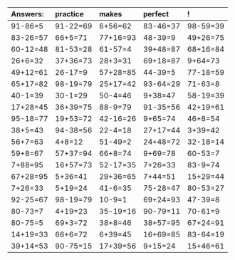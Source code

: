 | Answers: | practice | makes | perfect | ! |
| :--- | :--- | :--- | :--- | :--- |
| 91-86=5 | 91-22=69 | 6+56=62 | 83-46=37 | 98-59=39 | 
| 83-26=57 | 66+5=71 | 77+16=93 | 48-39=9 | 49+26=75 | 
| 60-12=48 | 81-53=28 | 61-57=4 | 39+48=87 | 68+16=84 | 
| 26+6=32 | 37+36=73 | 28+3=31 | 69+18=87 | 9+64=73 | 
| 49+12=61 | 26-17=9 | 57+28=85 | 44-39=5 | 77-18=59 | 
| 65+17=82 | 98-19=79 | 25+17=42 | 93-64=29 | 71-63=8 | 
| 40-1=39 | 30-1=29 | 50-4=46 | 9+38=47 | 58-19=39 | 
| 17+28=45 | 36+39=75 | 88-9=79 | 91-35=56 | 42+19=61 | 
| 95-18=77 | 19+53=72 | 42-16=26 | 9+65=74 | 46+8=54 | 
| 38+5=43 | 94-38=56 | 22-4=18 | 27+17=44 | 3+39=42 | 
| 56+7=63 | 4+8=12 | 51-49=2 | 24+48=72 | 32-18=14 | 
| 59+8=67 | 57+37=94 | 66+8=74 | 9+69=78 | 60-53=7 | 
| 7+88=95 | 16+57=73 | 52-17=35 | 7+26=33 | 83-9=74 | 
| 67+28=95 | 5+36=41 | 29+36=65 | 7+44=51 | 15+29=44 | 
| 7+26=33 | 5+19=24 | 41-6=35 | 75-28=47 | 80-53=27 | 
| 92-25=67 | 98-19=79 | 10-9=1 | 69+24=93 | 47-39=8 | 
| 80-73=7 | 4+19=23 | 35-19=16 | 90-79=11 | 70-61=9 | 
| 80-75=5 | 69+3=72 | 38+8=46 | 38+57=95 | 67+24=91 | 
| 14+19=33 | 66+6=72 | 6+39=45 | 16+69=85 | 83-64=19 | 
| 39+14=53 | 90-75=15 | 17+39=56 | 9+15=24 | 15+46=61 | 

